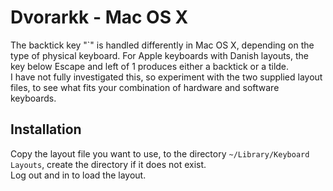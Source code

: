 # Dvorarkk - Mac OS X
The backtick key "`" is handled differently in Mac OS X, depending on the type of
physical keyboard. For Apple keyboards with Danish layouts, the key below Escape
and left of 1 produces either a backtick or a tilde.  
I have not fully investigated this, so experiment with the two supplied layout files,
to see what fits your combination of hardware and software keyboards.


## Installation
Copy the layout file you want to use, to the directory `~/Library/Keyboard Layouts`, create
the directory if it does not exist.  
Log out and in  to load the layout.
